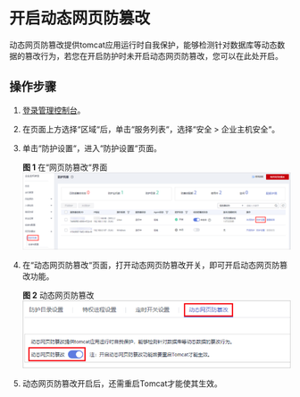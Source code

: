 # 开启动态网页防篡改<a name="hss_01_0218"></a>

动态网页防篡改提供tomcat应用运行时自我保护，能够检测针对数据库等动态数据的篡改行为，若您在开启防护时未开启动态网页防篡改，您可以在此处开启。

## 操作步骤<a name="section3732351193211"></a>

1.  [登录管理控制台](https://console.huaweicloud.com)。
2.  在页面上方选择“区域“后，单击“服务列表“，选择“安全  \>  企业主机安全“。
3.  单击“防护设置“，进入“防护设置“页面。

    **图 1**  在“网页防篡改“界面<a name="hss_01_0216_fig20365181613515"></a>  
    ![](figures/在网页防篡改界面.png "在网页防篡改界面")

4.  在“动态网页防篡改“页面，打开动态网页防篡改开关，即可开启动态网页防篡改功能。

    **图 2**  动态网页防篡改<a name="fig169916484292"></a>  
    ![](figures/动态网页防篡改.png "动态网页防篡改")

5.  动态网页防篡改开启后，还需重启Tomcat才能使其生效。

